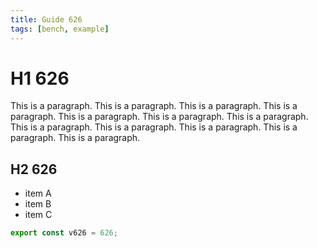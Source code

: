 ```yaml
---
title: Guide 626
tags: [bench, example]
---
```


# H1 626

This is a paragraph. This is a paragraph. This is a paragraph. This is a paragraph. This is a paragraph. This is a paragraph. This is a paragraph. This is a paragraph. This is a paragraph. This is a paragraph. This is a paragraph. This is a paragraph. 

## H2 626

- item A
- item B
- item C

```ts
export const v626 = 626;
```